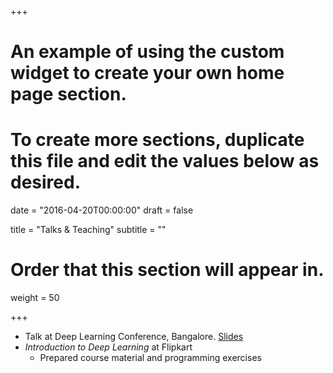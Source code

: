 +++
# An example of using the custom widget to create your own home page section.
# To create more sections, duplicate this file and edit the values below as desired.

date = "2016-04-20T00:00:00"
draft = false

title = "Talks & Teaching"
subtitle = ""

# Order that this section will appear in.
weight = 50

+++

- Talk at Deep Learning Conference, Bangalore. [Slides](/resources/DeployingDeepLearningSystems.pdf)
- *Introduction to Deep Learning* at Flipkart
  - Prepared course material and programming exercises
